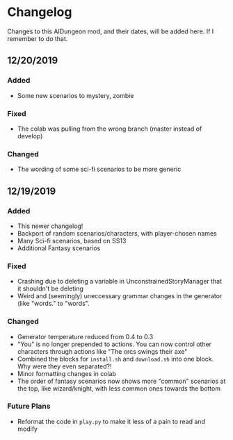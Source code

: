 # Changelog
Changes to this AIDungeon mod, and their dates, will be added here. If I remember to do that.

## 12/20/2019

### Added
- Some new scenarios to mystery, zombie

### Fixed
- The colab was pulling from the wrong branch (master instead of develop)

### Changed
- The wording of some sci-fi scenarios to be more generic

## 12/19/2019

### Added
- This newer changelog!
- Backport of random scenarios/characters, with player-chosen names
- Many Sci-fi scenarios, based on SS13
- Additional Fantasy scenarios

### Fixed
- Crashing due to deleting a variable in UnconstrainedStoryManager that it shouldn't be deleting
- Weird and (seemingly) uneccessary grammar changes in the generator (like "words." to "words".

### Changed
- Generator temperature reduced from 0.4 to 0.3
- "You" is no longer prepended to actions. You can now control other characters through actions like "The orcs swings their axe"
- Combined the blocks for `install.sh` and `download.sh` into one block. Why were they even separated?!
- Minor formatting changes in colab
- The order of fantasy scenarios now shows more "common" scenarios at the top, like wizard/knight, with less common ones towards the bottom

### Future Plans
- Reformat the code in `play.py` to make it less of a pain to read and modify
